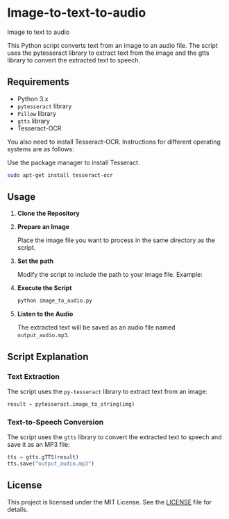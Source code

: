 # Image-to-text-to-audio
Image to text to audio

This Python script converts text from an image to an audio file. The script uses the pytesseract library to extract text from the image and the gtts library to convert the extracted text to speech.

## Requirements

- Python 3.x
- `pytesseract` library
- `Pillow` library
- `gtts` library
- Tesseract-OCR

You also need to install Tesseract-OCR. Instructions for different operating systems are as follows:

Use the package manager to install Tesseract.

```bash
sudo apt-get install tesseract-ocr
```

## Usage

1. **Clone the Repository**

2. **Prepare an Image**

   Place the image file you want to process in the same directory as the script.

3. **Set the path**

   Modify the script to include the path to your image file. Example:

4. **Execute the Script**

   ```bash
   python image_to_audio.py
   ```

5. **Listen to the Audio**

   The extracted text will be saved as an audio file named `output_audio.mp3`.

## Script Explanation

### Text Extraction

The script uses the `py-tesseract` library to extract text from an image:

```python
result = pytesseract.image_to_string(img)
```

### Text-to-Speech Conversion

The script uses the `gtts` library to convert the extracted text to speech and save it as an MP3 file:

```python
tts = gtts.gTTS(result)
tts.save("output_audio.mp3")
```


## License

This project is licensed under the MIT License. See the [LICENSE](LICENSE) file for details.

